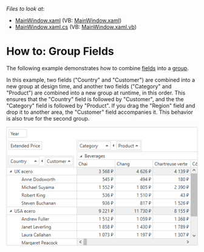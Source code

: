 <!-- default file list -->
*Files to look at*:

* [MainWindow.xaml](./CS/HowToGroupFields/MainWindow.xaml) (VB: [MainWindow.xaml](./VB/HowToGroupFields/MainWindow.xaml))
* [MainWindow.xaml.cs](./CS/HowToGroupFields/MainWindow.xaml.cs) (VB: [MainWindow.xaml.vb](./VB/HowToGroupFields/MainWindow.xaml.vb))
<!-- default file list end -->
# How to: Group Fields

The following example demonstrates how to combine [fields](https://docs.devexpress.com/WPF/8024) into a [group](https://docs.devexpress.com/WPF/8020).

In this example, two fields ("Country" and "Customer") are combined into a new group at design time, and another two fields ("Category" and "Product") are combined into a new group at runtime, in this order. This ensures that the "Country" field is followed by "Customer", and the the "Category" field is followed by "Product". If you drag the "Region" field and drop it to another area, the "Customer" field accompanies it. This behavior is also true for the second group.

![](images/pivot-grid-group-fields-example.png)



